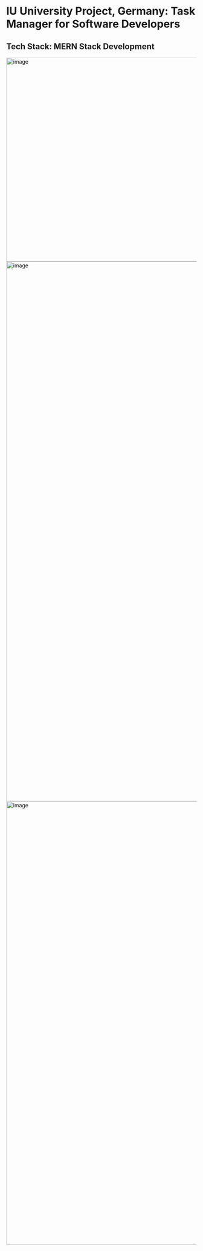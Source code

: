 # IU University Project, Germany: Task Manager for Software Developers

## Tech Stack: MERN Stack Development

<img width="538" alt="image" src="https://github.com/user-attachments/assets/091acb05-d8ff-420b-b551-f82ff7b16d4e" />

<img width="1425" alt="image" src="https://github.com/user-attachments/assets/e887f0a0-e81e-4ac3-974c-366273b6f994" />

<img width="1171" alt="image" src="https://github.com/user-attachments/assets/15afcb2f-a3e3-4847-924f-898e71bdab89" />
